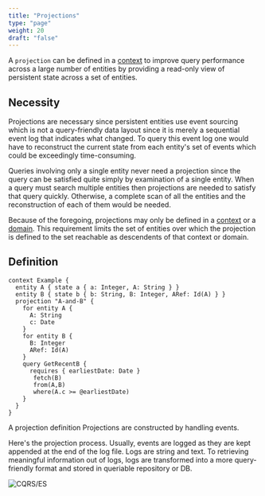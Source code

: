 ```yaml
---
title: "Projections"
type: "page"
weight: 20
draft: "false"
---
```


A `projection` can be defined in a [context](../_index.md) to improve
query performance across a large number of entities by providing 
a read-only view of persistent state across a set of entities.

## Necessity
Projections are necessary since persistent entities use event sourcing which 
is not a query-friendly data layout since it is merely a sequential event log
that indicates what changed. To query this event log one would have to 
reconstruct the current state from each entity's set of events which could
be exceedingly time-consuming. 

Queries involving only a single entity never need a projection since the
query can be satisfied quite simply by examination of a single entity. When a 
query must search multiple entities then projections are needed to satisfy
that query quickly. Otherwise, a complete scan of all the entities and the 
reconstruction of each of them would be needed.

Because of the foregoing, projections may only be defined in a 
[context](../../context/_index.md) or a [domain](../../../domain/_index.md). 
This requirement limits the set of entities over which the projection is
defined to the set reachable as descendents of that context or domain.

## Definition
```riddl
context Example {
  entity A { state a { a: Integer, A: String } }
  entity B { state b { b: String, B: Integer, ARef: Id(A) } } 
  projection "A-and-B" {
    for entity A {
      A: String
      c: Date
    }
    for entity B {
      B: Integer
      ARef: Id(A)
    }
    query GetRecentB {
      requires { earliestDate: Date }
       fetch(B)
       from(A,B)
       where(A.c >= @earliestDate) 
    }
  }
}
```

A projection definition 
Projections are constructed by handling events. 

Here's the projection process. Usually, events are logged as they are kept appended at the end of
the log file. Logs are string and text. To retrieving meaningful information out of logs, logs are
transformed into a more query-friendly format and stored in queriable repository or DB.

![CQRS/ES](../../../../../../static/images/cqrs-es.png "CQRS/ES")
